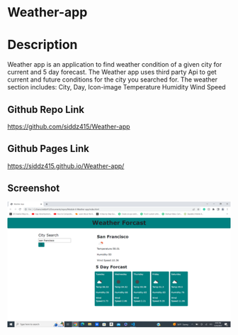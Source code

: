 # Weather-app
# Description
Weather app is an application to find weather condition of a given city for current and 5 day forecast. The Weather app uses third party Api to get current and future conditions for the city you searched for. The weather section includes:
City, Day, Icon-image
Temperature
Humidity
Wind Speed

## Github Repo Link
https://github.com/siddz415/Weather-app

## Github Pages Link
https://siddz415.github.io/Weather-app/

## Screenshot
![Screenshot of the Site](./assets/Weather.png) 